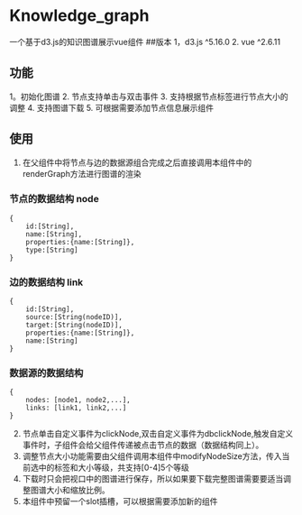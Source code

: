 # Knowledge_graph
一个基于d3.js的知识图谱展示vue组件
##版本
1，d3.js  ^5.16.0
2. vue  ^2.6.11

## 功能
1。初始化图谱
2. 节点支持单击与双击事件
3. 支持根据节点标签进行节点大小的调整
4. 支持图谱下载
5. 可根据需要添加节点信息展示组件

## 使用
1. 在父组件中将节点与边的数据源组合完成之后直接调用本组件中的renderGraph方法进行图谱的渲染
### 节点的数据结构 node

```
{
    id:[String],
    name:[String],
    properties:{name:[String]},
    type:[String]
}
```
### 边的数据结构 link
```
{
    id:[String],
    source:[String(nodeID)],
    target:[String(nodeID)],
    properties:{name:[String]},
    name:[String]
}
```
### 数据源的数据结构
```
{
    nodes: [node1, node2,...],
    links: [link1, link2,...]
}
```

2. 节点单击自定义事件为clickNode,双击自定义事件为dbclickNode,触发自定义事件时，子组件会给父组件传递被点击节点的数据（数据结构同上）。
3. 调整节点大小功能需要由父组件调用本组件中modifyNodeSize方法，传入当前选中的标签和大小等级，共支持[0-4]5个等级
4. 下载时只会把视口中的图谱进行保存，所以如果要下载完整图谱需要要适当调整图谱大小和缩放比例。
5. 本组件中预留一个slot插槽，可以根据需要添加新的组件

